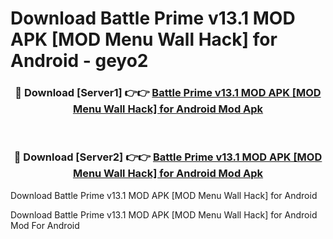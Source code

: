# Download Battle Prime v13.1 MOD APK [MOD Menu Wall Hack] for Android - geyo2


<div align="center">
<h3>🔴 Download [Server1] 👉👉 <a href="https://apk-comot.site?title=Battle_Prime_v13.1_MOD_APK_[MOD_Menu_Wall_Hack]_for_Android">Battle Prime v13.1 MOD APK [MOD Menu Wall Hack] for Android Mod Apk</a></h3><br>
<h3>🔴 Download [Server2] 👉👉 <a href="https://apk-comot.site?title=Battle_Prime_v13.1_MOD_APK_[MOD_Menu_Wall_Hack]_for_Android">Battle Prime v13.1 MOD APK [MOD Menu Wall Hack] for Android Mod Apk</a></h3>
</div>



Download Battle Prime v13.1 MOD APK [MOD Menu Wall Hack] for Android 

Download Battle Prime v13.1 MOD APK [MOD Menu Wall Hack] for Android Mod For Android